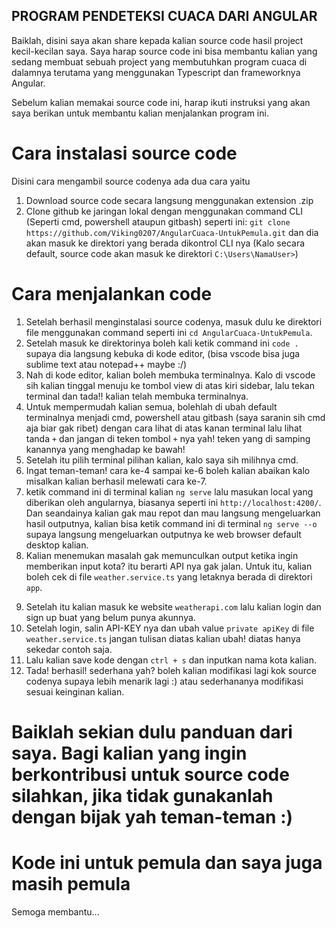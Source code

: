 ## PROGRAM PENDETEKSI CUACA DARI ANGULAR

Baiklah, disini saya akan share kepada kalian source code hasil project kecil-kecilan saya. Saya harap source code ini bisa membantu kalian yang sedang membuat sebuah project yang membutuhkan program cuaca di dalamnya terutama yang menggunakan Typescript dan frameworknya Angular.

Sebelum kalian memakai source code ini, harap ikuti instruksi yang akan saya berikan untuk membantu kalian menjalankan program ini.

# Cara instalasi source code
Disini cara mengambil source codenya ada dua cara yaitu 
1. Download source code secara langsung menggunakan extension .zip
2. Clone github ke jaringan lokal dengan menggunakan command CLI (Seperti cmd, powershell ataupun gitbash) seperti ini:
`git clone https://github.com/Viking0207/AngularCuaca-UntukPemula.git`
dan dia akan masuk ke direktori yang berada dikontrol CLI nya (Kalo secara default, source code akan masuk ke direktori `C:\Users\NamaUser>`)

# Cara menjalankan code
1. Setelah berhasil menginstalasi source codenya, masuk dulu ke direktori file menggunakan command seperti ini `cd AngularCuaca-UntukPemula`.
2. Setelah masuk ke direktorinya boleh kali ketik command ini `code .` supaya dia langsung kebuka di kode editor,
(bisa vscode bisa juga sublime text atau notepad++ maybe :/)
3. Nah di kode editor, kalian boleh membuka terminalnya. Kalo di vscode sih kalian tinggal menuju ke tombol view di atas kiri sidebar, lalu tekan terminal dan tada!! kalian telah membuka terminalnya.
4. Untuk mempermudah kalian semua, bolehlah di ubah default terminalnya menjadi cmd, powershell atau gitbash (saya saranin sih cmd aja biar gak ribet) dengan cara lihat di atas kanan terminal lalu lihat tanda `+` dan jangan di teken tombol `+` nya yah! teken yang di samping kanannya yang menghadap ke bawah!
5. Setelah itu pilih terminal pilihan kalian, kalo saya sih milihnya cmd. 
6. Ingat teman-teman! cara ke-4 sampai ke-6 boleh kalian abaikan kalo misalkan kalian berhasil melewati cara ke-7.
7. ketik command ini di terminal kalian `ng serve` lalu masukan local yang diberikan oleh angularnya, biasanya seperti ini `http://localhost:4200/`. Dan seandainya kalian gak mau repot dan mau langsung mengeluarkan hasil outputnya, kalian bisa ketik command ini di terminal `ng serve --o` supaya langsung mengeluarkan outputnya ke web browser default desktop kalian.
8. Kalian menemukan masalah gak memunculkan output ketika ingin memberikan input kota? itu berarti API nya gak jalan. Untuk itu, kalian boleh cek di file `weather.service.ts` yang letaknya berada di direktori `app`. 
<!--  export class WeatherService {
       private apiKey = 'a4731324025c4612b4135716243007';
       private apiUrl = 'http://api.weatherapi.com/v1/current.json'; -->
9. Setelah itu kalian masuk ke website `weatherapi.com` lalu kalian login dan sign up buat yang belum punya akunnya.
10. Setelah login, salin API-KEY nya dan ubah value `private apiKey` di file `weather.service.ts` jangan tulisan diatas kalian ubah! diatas hanya sekedar contoh saja.
11. Lalu kalian save kode dengan `ctrl + s` dan inputkan nama kota kalian.
12. Tada! berhasil! sederhana yah? boleh kalian modifikasi lagi kok source codenya supaya lebih menarik lagi :) atau sederhananya modifikasi sesuai keinginan kalian.

# Baiklah sekian dulu panduan dari saya. Bagi kalian yang ingin berkontribusi untuk source code silahkan, jika tidak gunakanlah dengan bijak yah teman-teman :) 

# Kode ini untuk pemula dan saya juga masih pemula
Semoga membantu...

